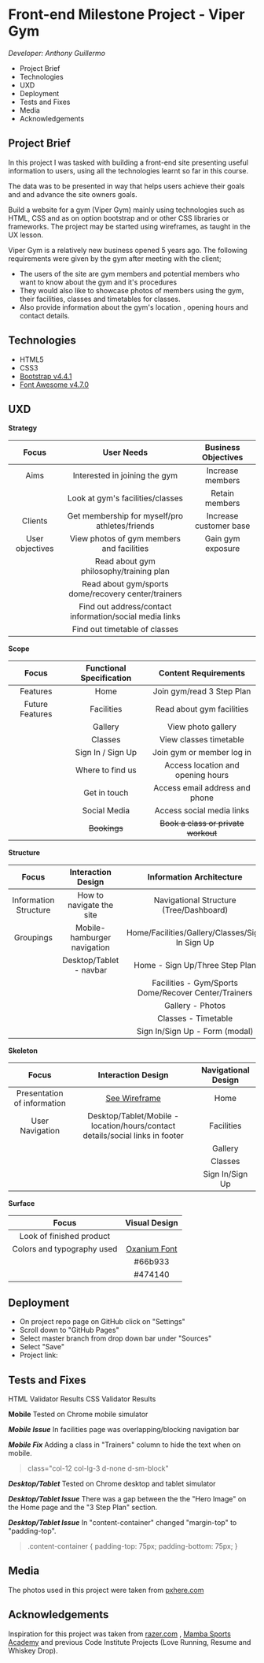 
# Front-end Milestone Project - Viper Gym

*Developer: Anthony Guillermo*

 - Project Brief 
 - Technologies
 - UXD
 - Deployment
 - Tests and Fixes
 - Media
 - Acknowledgements
 

## Project Brief

In this project I was tasked with building a front-end site presenting useful information to users, using all the technologies  learnt so far in this course.

The data was to be presented in way that helps users achieve their goals and and advance the site owners goals.

Build a website for a gym (Viper Gym) mainly using technologies such as HTML, CSS and as on option bootstrap and or other CSS libraries or frameworks. The project may be started using wireframes, as taught in the UX lesson.

Viper Gym is a relatively new business opened 5 years ago. The following requirements were given by the gym after meeting with the client;

 - The users of the site are gym members and potential members who want to know about the gym and it's procedures
 - They would also like to showcase photos of members using the gym, their facilities, classes and timetables for classes.
 - Also provide information about the gym's location , opening hours and contact details.

## Technologies

 - HTML5
 - CSS3
 - [Bootstrap v4.4.1](https://getbootstrap.com/)
- [Font Awesome v4.7.0](https://fontawesome.com/v4.7.0/)

## UXD

**Strategy**

|Focus	|User Needs	|Business Objectives	|
|:------------:|:------------:|:------------:|
|Aims	|Interested in joining the gym	|Increase members	|
|	|Look at gym's facilities/classes	|Retain members	|
|Clients|Get membership for myself/pro athletes/friends| Increase customer base|
|User objectives|View photos of gym members and facilities|Gain gym exposure
|	|Read about gym philosophy/training plan|		|
|	|Read about gym/sports dome/recovery center/trainers|		|
|	|Find out address/contact information/social media links| 		|
|	|Find out timetable of classes|		|

**Scope**

|Focus	|Functional Specification	|Content Requirements	|
|:------------:|:------------:|:------------:|
|Features	|Home	|Join gym/read 3 Step Plan	|
|Future Features|Facilities	|Read about gym facilities	|
|	|Gallery	|View photo gallery|
|	|Classes	|View classes timetable|
|	|Sign In / Sign Up|Join gym or member log in|
|	|Where to find us|Access location and opening hours|
|	|Get in touch|Access email address and phone|
|	|Social Media|Access social media links|
|	|~~Bookings~~|~~Book a class or private workout~~|

**Structure**

|Focus	|Interaction Design	|Information Architecture	|
|:------------:|:------------:|:------------:|
|Information Structure	|How to navigate the site	|Navigational Structure (Tree/Dashboard)	|
|Groupings|Mobile- hamburger navigation|Home/Facilities/Gallery/Classes/Sign In Sign Up|
|	|Desktop/Tablet - navbar|Home - Sign Up/Three Step Plan	|	
|	|	|Facilities - Gym/Sports Dome/Recover Center/Trainers|
|	|	|Gallery - Photos|
|	|	|Classes - Timetable|
|	|	|Sign In/Sign Up - Form (modal)|

**Skeleton**

|Focus	|Interaction Design	|Navigational Design	|
|:------------:|:------------:|:------------:|
|Presentation of information|[See Wireframe](https://github.com/anthonybguillermo/frontend-project/blob/master/frontend-project/wireframe/wireframe-vipergym.pdf)|Home|
|User Navigation|Desktop/Tablet/Mobile - location/hours/contact details/social links in footer|Facilities
|	|	|Gallery|
|	|	|Classes|
|	|	|Sign In/Sign Up|

**Surface**

|Focus	|Visual Design	|
|:------------:|:------------:|
|Look of finished product|	|
|Colors and typography used|[Oxanium Font](https://fonts.googleapis.com/css?family=Oxanium&display=swap)	|
|	|#66b933	|
|	|#474140|

## Deployment

 - On project repo page on GitHub click on "Settings"
 - Scroll  down to "GitHub Pages"
 - Select master branch from drop down bar under "Sources"
 - Select "Save"
 - Project link: 

## Tests and Fixes

HTML Validator Results
CSS Validator Results

**Mobile** 
Tested on Chrome mobile simulator

***Mobile Issue***
In facilities page was overlapping/blocking navigation bar

***Mobile Fix***
Adding a class in "Trainers" column to hide the text when on mobile.

> class="col-12 col-lg-3 d-none d-sm-block"

***Desktop/Tablet***
Tested on Chrome desktop and tablet simulator

***Desktop/Tablet Issue***
There was a gap between the the "Hero Image" on the Home page and the "3 Step Plan" section. 

***Desktop/Tablet Issue***
In "content-container" changed "margin-top" to "padding-top".

> .content-container {
padding-top: 75px;
padding-bottom: 75px;
}

## Media
The photos used in this project were taken from [pxhere.com](pxhere.com)



## Acknowledgements
Inspiration for this project was taken from [razer.com](razer.com) , [Mamba Sports Academy](https://mambasportsacademy.com/) and previous Code Institute Projects (Love Running, Resume and Whiskey Drop).
              
